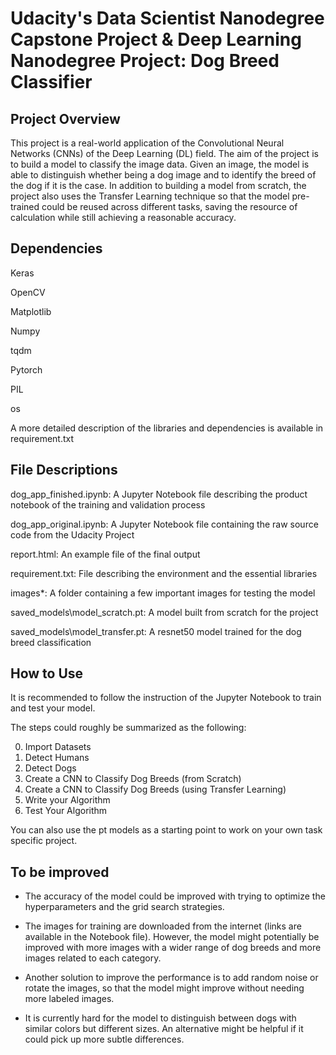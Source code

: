 # Udacity's Data Scientist Nanodegree Capstone Project & Deep Learning Nanodegree Project: Dog Breed Classifier

## Project Overview

This project is a real-world application of the Convolutional Neural Networks (CNNs) of the Deep Learning (DL) field. The aim of the project is to build a model to classify the image data. Given an image, the model is able to distinguish whether being a dog image and to identify the breed of the dog if it is the case. In addition to building a model from scratch, the project also uses the Transfer Learning technique so that the model pre-trained could be reused across different tasks, saving the resource of calculation while still achieving a reasonable accuracy.

## Dependencies 

Keras

OpenCV

Matplotlib

Numpy

tqdm

Pytorch

PIL

os

A more detailed description of the libraries and dependencies is available in requirement.txt

## File Descriptions 

dog_app_finished.ipynb: A Jupyter Notebook file describing the product notebook of the training and validation process

dog_app_original.ipynb: A Jupyter Notebook file containing the raw source code from the Udacity Project

report.html: An example file of the final output

requirement.txt: File describing the environment and the essential libraries

images\*: A folder containing a few important images for testing the model

saved_models\model_scratch.pt: A model built from scratch for the project

saved_models\model_transfer.pt: A resnet50 model trained for the dog breed classification 

## How to Use

It is recommended to follow the instruction of the Jupyter Notebook to train and test your model. 

The steps could roughly be summarized as the following:

0. Import Datasets
1. Detect Humans
2. Detect Dogs
3. Create a CNN to Classify Dog Breeds (from Scratch)
4. Create a CNN to Classify Dog Breeds (using Transfer Learning)
5. Write your Algorithm
6. Test Your Algorithm

You can also use the pt models as a starting point to work on your own task specific project. 

## To be improved 

* The accuracy of the model could be improved with trying to optimize the hyperparameters and the grid search strategies.

* The images for training are downloaded from the internet (links are available in the Notebook file). However, the model might potentially be improved with more images with a wider range of dog breeds and more images related to each category. 

* Another solution to improve the performance is to add random noise or rotate the images, so that the model might improve without needing more labeled images.  

* It is currently hard for the model to distinguish between dogs with similar colors but different sizes. An alternative might be helpful if it could pick up more subtle differences. 

